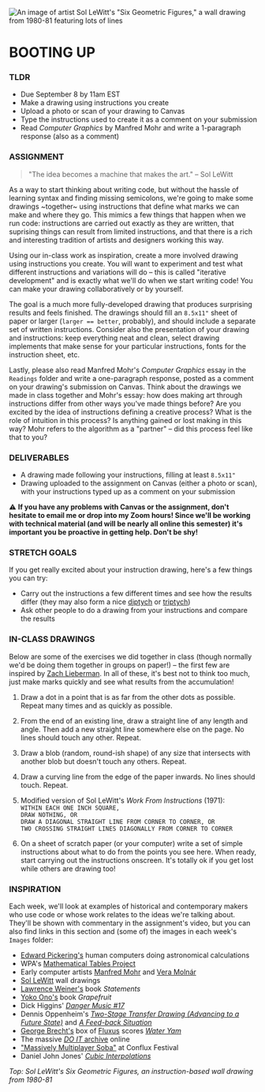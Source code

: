 ![An image of artist Sol LeWitt's "Six Geometric Figures," a wall drawing from 1980-81 featuring lots of lines](https://github.com/jeffThompson/CreativeProgramming1/blob/master/Week00_BootingUp/Images/SolLeWitt_SixGeometricFiguresPlusTwo_1980-81.jpg)

# BOOTING UP  

### TLDR  
* Due September 8 by 11am EST  
* Make a drawing using instructions you create  
* Upload a photo or scan of your drawing to Canvas  
* Type the instructions used to create it as a comment on your submission  
* Read *Computer Graphics* by Manfred Mohr and write a 1-paragraph response (also as a comment)  


### ASSIGNMENT  

> "The idea becomes a machine that makes the art." – Sol LeWitt  

As a way to start thinking about writing code, but without the hassle of learning syntax and finding missing semicolons, we're going to make some drawings ~together~ using instructions that define what marks we can make and where they go. This mimics a few things that happen when we run code: instructions are carried out exactly as they are written, that suprising things can result from limited instructions, and that there is a rich and interesting tradition of artists and designers working this way. 

Using our in-class work as inspiration, create a more involved drawing using instructions you create. You will want to experiment and test what different instructions and variations will do – this is called "iterative development" and is exactly what we'll do when we start writing code! You can make your drawing collaboratively or by yourself. 

The goal is a much more fully-developed drawing that produces surprising results and feels finished. The drawings should fill an `8.5x11"` sheet of paper or larger (`larger == better`, probably), and should include a separate set of written instructions. Consider also the presentation of your drawing and instructions: keep everything neat and clean, select drawing implements that make sense for your particular instructions, fonts for the instruction sheet, etc.

Lastly, please also read Manfred Mohr's *Computer Graphics* essay in the `Readings` folder and write a one-paragraph response, posted as a comment on your drawing's submission on Canvas. Think about the drawings we made in class together and Mohr's essay: how does making art through instructions differ from other ways you've made things before? Are you excited by the idea of instructions defining a creative process? What is the role of intuition in this process? Is anything gained or lost making in this way? Mohr refers to the algorithm as a "partner" – did this process feel like that to you?


### DELIVERABLES    
* A drawing made following your instructions, filling at least `8.5x11"`  
* Drawing uploaded to the assignment on Canvas (either a photo or scan), with your instructions typed up as a comment on your submission  

:warning: **If you have any problems with Canvas or the assignment, don't hesitate to email me or drop into my Zoom hours! Since we'll be working with technical material (and will be nearly all online this semester) it's important you be proactive in getting help. Don't be shy!**


### STRETCH GOALS  
If you get really excited about your instruction drawing, here's a few things you can try:

* Carry out the instructions a few different times and see how the results differ (they may also form a nice [diptych](https://en.wikipedia.org/wiki/Diptych) or [triptych](https://en.wikipedia.org/wiki/Triptych))  
* Ask other people to do a drawing from your instructions and compare the results  


### IN-CLASS DRAWINGS  
Below are some of the exercises we did together in class (though normally we'd be doing them together in groups on paper!) – the first few are inspired by [Zach Lieberman](http://thesystemis.com). In all of these, it's best not to think too much, just make marks quickly and see what results from the accumulation!

1. Draw a dot in a point that is as far from the other dots as possible. Repeat many times and as quickly as possible.  

2. From the end of an existing line, draw a straight line of any length and angle. Then add a new straight line somewhere else on the page. No lines should touch any other. Repeat.  

3. Draw a blob (random, round-ish shape) of any size that intersects with another blob but doesn't touch any others. Repeat.  

4. Draw a curving line from the edge of the paper inwards. No lines should touch. Repeat.  

5. Modified version of Sol LeWitt's *Work From Instructions* (1971):  
`WITHIN EACH ONE INCH SQUARE,`  
`DRAW NOTHING, OR`  
`DRAW A DIAGONAL STRAIGHT LINE FROM CORNER TO CORNER, OR`  
`TWO CROSSING STRAIGHT LINES DIAGONALLY FROM CORNER TO CORNER`  

6. On a sheet of scratch paper (or your computer) write a set of simple instructions about what to do from the points you see here. When ready, start carrying out the instructions onscreen. It's totally ok if you get lost while others are drawing too!


### INSPIRATION  
Each week, we'll look at examples of historical and contemporary makers who use code or whose work relates to the ideas we're talking about. They'll be shown with commentary in the assignment's video, but you can also find links in this section and (some of) the images in each week's `Images` folder:  

* [Edward Pickering's](https://en.wikipedia.org/wiki/Edward_Charles_Pickering) human computers doing astronomical calculations  
* WPA's [Mathematical Tables Project](https://en.wikipedia.org/wiki/Mathematical_Tables_Project)  
* Early computer artists [Manfred Mohr](https://en.wikipedia.org/wiki/Manfred_Mohr)  and [Vera Molnár](https://en.wikipedia.org/wiki/Vera_Moln%C3%A1r)  
* [Sol LeWitt](https://en.wikipedia.org/wiki/Sol_LeWitt) wall drawings  
* [Lawrence Weiner's](https://en.wikipedia.org/wiki/Lawrence_Weiner) book *Statements*  
* [Yoko Ono's](https://en.wikipedia.org/wiki/Yoko_Ono) book *Grapefruit*  
* Dick Higgins' [*Danger Music #17*](https://www.moma.org/collection/works/127389)  
* Dennis Oppenheim's [*Two-Stage Transfer Drawing (Advancing to a Future State)*](https://www.dennisaoppenheim.org/copy-of-new-page) and [*A Feed-back Situation*](https://www.dennisaoppenheim.org/copy-3-of-new-page)  
* [George Brecht's](https://en.wikipedia.org/wiki/George_Brecht) box of [Fluxus](https://monoskop.org/images/c/c1/Brecht_George_Water_Yam_1963.pdf) scores [*Water Yam*](https://monoskop.org/images/c/c1/Brecht_George_Water_Yam_1963.pdf)  
* The massive [*DO IT* archive](http://projects.e-flux.com/do_it/manuals/0_manual.html) online  
* ["Massively Multiplayer Soba"](http://www.tiltfactor.org/game/massively-multiplayer-urban-games/) at Conflux Festival  
* Daniel John Jones' [*Cubic Interpolations*](http://www.erase.net/weblog/2013-07/cube-interpolations)  

*Top: Sol LeWitt's *Six Geometric Figures,* an instruction-based wall drawing from 1980-81*

